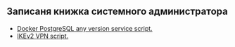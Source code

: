 ## Записаня книжка системного администратора

* [Docker PostgreSQL any version service script.](docker-create-postgresql)
* [IKEv2 VPN script.](IKEv2)
